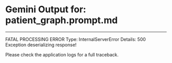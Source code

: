# Gemini Output for: patient_graph.prompt.md

---

FATAL PROCESSING ERROR
Type: InternalServerError
Details: 500 Exception deserializing response!

Please check the application logs for a full traceback.